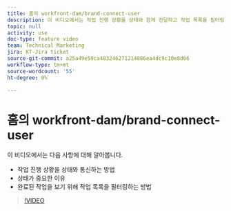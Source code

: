 ```yaml
---
title: 홈의 workfront-dam/brand-connect-user
description: 이 비디오에서는 작업 진행 상황을 상태와 함께 전달하고 작업 목록을 필터링하여 완료된 작업을 확인하는 방법을 알아봅니다.
topic: null
activity: use
doc-type: feature video
team: Technical Marketing
jira: KT-Jira ticket
source-git-commit: a25a49e59ca483246271214886ea4dc9c10e8d66
workflow-type: tm+mt
source-wordcount: '55'
ht-degree: 0%

---
```


# 홈의 workfront-dam/brand-connect-user

이 비디오에서는 다음 사항에 대해 알아봅니다.

* 작업 진행 상황을 상태와 통신하는 방법
* 상태가 중요한 이유
* 완료된 작업을 보기 위해 작업 목록을 필터링하는 방법

>[!VIDEO](https://video.tv.adobe.com/v/335104/?quality=12&learn=on)
